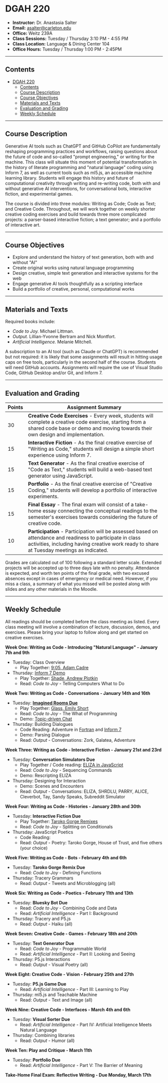 # DGAH 220

- **Instructor:** Dr. Anastasia Salter
- **Email:** asalter@carleton.edu
- **Office:** Weitz 239A
- **Class Sessions:** Tuesday / Thursday 3:10 PM - 4:55 PM
- **Class Location:** Language & Dining Center 104
- **Office Hours:** Tuesday / Thursday 1:00 PM - 2:45PM

---

## Contents

- [DGAH 220](#dgah-220)
  - [Contents](#contents)
  - [Course Description](#course-description)
  - [Course Objectives](#course-objectives)
  - [Materials and Texts](#materials-and-texts)
  - [Evaluation and Grading](#evaluation-and-grading)
  - [Weekly Schedule](#weekly-schedule)
  
---

## Course Description

Generative AI tools such as ChatGPT and GitHub CoPilot are fundamentally reshaping programming practices and workflows, raising questions about the future of code and so-called "prompt engineering," or writing for the machine. This class will situate this moment of potential transformation in the history of literate programming and "natural language" coding using Inform 7, as well as current tools such as ml5.js, an accessible machine learning library. Students will engage this history and future of computational creativity through writing and re-writing code, both with and without generative AI interventions, for conversational bots, interactive fiction, and experimental games.

The course is divided into three modules: Writing as Code; Code as Text; and Creative Code. Throughout, we will work together on weekly shorter creative coding exercises and build towards three more complicated projects: a parser-based interactive fiction; a text generator; and a portfolio of interactive art. 

---

## Course Objectives

- Explore and understand the history of text generation, both with and without "AI"
- Create original works using natural language programming
- Design creative, simple text generation and interactive systems for the web
- Engage generative AI tools thoughtfully as a scripting interface
- Build a portfolio of creative, personal, computational works

---

## Materials and Texts

Required books include:

- *Code to Joy.* Michael Littman. 
- *Output.* Lillian-Yvonne Bertram and Nick Montfort. 
- *Artificial Intelligence.* Melanie Mitchell. 

A subscription to an AI tool (such as Claude or ChatGPT) is recommended but not required: it is likely that some assignments will result in hitting usage caps on free tools, particularly in the second half of the course. Students will need GitHub accounts. Assignments will require the use of Visual Studio Code, GitHub Desktop and/or Git, and Inform 7.

---

## Evaluation and Grading

| Points  | Assignment Summary |
|---|---|
| 30 | **Creative Code Exercises** - Every week, students will complete a creative code exercise, starting from a shared code base or demo and moving towards their own design and implementation. |
| 15 | **Interactive Fiction** - As the final creative exercise of "Writing as Code," students will design a simple short experience using Inform 7. |
| 15 | **Text Generator** - As the final creative exercise of "Code as Text," students will build a web-based text generator using JavaScript. |
| 15 | **Portfolio** - As the final creative exercise of "Creative Coding," students will develop a portfolio of interactive experiments. |
| 15 | **Final Essay** - The final exam will consist of a take-home essay connecting the conceptual readings to the semester's exercises towards considering the future of creative code. |
| 10 | **Participation** - Participation will be assessed based on attendance and readiness to participate in class activities, including having creative work ready to share at Tuesday meetings as indicated. |

Grades are calculated out of 100 following a standard letter scale. Extended projects will be accepted up to three days late with no penalty. Attendance is expected, and worth ten points of the final grade, with two excused absences except in cases of emergency or medical need. However, if you miss a class, a summary of what you missed will be posted along with slides and any other materials in the Moodle.

---

## Weekly Schedule

All readings should be completed before the class meeting as listed. Every class meeting will involve a combination of lecture, discussion, demos, and exercises. Please bring your laptop to follow along and get started on creative exercises.

**Week One: Writing as Code - Introducing "Natural Language" - January 7th and 9th** 

 - Tuesday: Class Overview
   - Play Together: [9:05, Adam Cadre](https://adamcadre.ac/if/905.html)
 - Thursday: [Inform 7 Demo](inform_one.md)
   - Play Together: [Shade, Andrew Plotkin](https://www.eblong.com/zarf/zweb/shade/)
   - Read: *Code to Joy* - Telling Computers What to Do

**Week Two:  Writing as Code - Conversations - January 14th and 16th** 

 - Tuesday: **[Imagined Rooms Due](code_one.md)**
   - Play Together: [Glass, Emily Short](https://iplayif.com/?story=https%3A%2F%2Fifarchive.org%2Fif-archive%2Fgames%2Fzcode%2FGlass.zblorb)
   - Read: *Code to Joy* - The What of Programming
   - Demo: [Topic-driven Chat](inform_two.md)
 - Thursday: Building Dialogues
   - Code Reading: Adventure in [Fortran](https://github.com/wh0am1-dev/adventure) and [Inform 7](https://ifarchive.org/if-archive/games/source/inform/Advent_Crowther_source.txt)
   - Demo: Parsing Dialogue
   - Read: *Output* - Conversations: Zork, Galatea, Adventure

**Week Three: Writing as Code - Interactive Fiction - January 21st and 23rd**

 - Tuesday: **Conversation Simulators Due**
   - Play Together / Code reading: [ELIZA in JavaScript](https://github.com/oren/eliza-bot)
   - Read: *Code to Joy* - Sequencing Commands
   - Demo: Rescripting ELIZA
 - Thursday: Designing for Interaction
   - Demo: Scenes and Encounters
   - Read: *Output* - Conversations: ELIZA, SHRDLU, PARRY, ALICE, Cleverbot, Tay, Sandy Speaks, Subreddit Simulator

**Week Four: Writing as Code - Histories - January 28th and 30th**

 - Tuesday: **Interactive Fiction Due**
   - Play Together: [Taroko Gorge Remixes](https://collection.eliterature.org/3/collection-taroko.html)
   - Read: *Code to Joy* - Splitting on Conditionals
 - Thursday: JavaScript Poetics
   - Code Reading: 
   - Read: *Output* - Poetry: Taroko Gorge, House of Trust, and five others (your choice)

**Week Five: Writing as Code - Bots - February 4th and 6th**

 - Tuesday: **Taroko Gorge Remix Due**
   - Read: *Code to Joy* - Defining Functions
 - Thursday: Tracery Grammars
   - Read: *Output* - Tweets and Microblogging (all)

**Week Six: Writing as Code - Poetics - February 11th and 13th**

 - Tuesday: **Bluesky Bot Due**
   - Read: *Code to Joy* - Combining Code and Data
   - Read: *Artificial Intelligence* - Part I: Background
 - Thursday: Tracery and P5.js
   - Read: *Output* - Haiku (all)

**Week Seven: Creative Code - Games - February 18th and 20th**

 - Tuesday: **Text Generator Due**
   - Read: *Code to Joy* - Programmable World
   - Read: *Artificial Intelligence* - Part II: Looking and Seeing
 - Thursday: P5.js Interactions
   -  Read: *Output* - Visual Poetry (all)

**Week Eight: Creative Code - Vision - February 25th and 27th**

 - Tuesday: **P5.js Game Due**
   - Read: *Artificial Intelligence* - Part III: Learning to Play
 - Thursday: ml5.js and Teachable Machine
   - Read: *Output* - Text and Image (all)

**Week Nine: Creative Code - Interfaces - March 4th and 6th**

 - Tuesday: **Visual Sorter Due**
   - Read: *Artificial Intelligence* - Part IV: Artificial Intelligence Meets Natural Language
 - Thursday: Combining libraries
   - Read: *Output* - Humor (all)

**Week Ten: Play and Critique - March 11th**

 - Tuesday: **Portfolio Due**
   - Read: *Artificial Intelligence* - Part V: The Barrier of Meaning

**Take-Home Final Exam: Reflective Writing - Due Monday, March 17th**